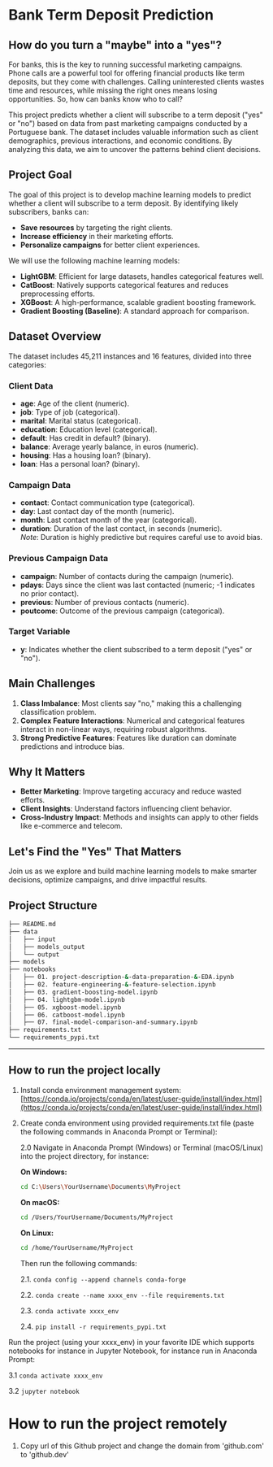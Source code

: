 # Bank Term Deposit Prediction

## How do you turn a "maybe" into a "yes"?

For banks, this is the key to running successful marketing campaigns. Phone calls are a powerful tool for offering financial products like term deposits, but they come with challenges. Calling uninterested clients wastes time and resources, while missing the right ones means losing opportunities. So, how can banks know who to call?

This project predicts whether a client will subscribe to a term deposit ("yes" or "no") based on data from past marketing campaigns conducted by a Portuguese bank. The dataset includes valuable information such as client demographics, previous interactions, and economic conditions. By analyzing this data, we aim to uncover the patterns behind client decisions.

## Project Goal

The goal of this project is to develop machine learning models to predict whether a client will subscribe to a term deposit. By identifying likely subscribers, banks can:

- **Save resources** by targeting the right clients.
- **Increase efficiency** in their marketing efforts.
- **Personalize campaigns** for better client experiences.

We will use the following machine learning models:
- **LightGBM**: Efficient for large datasets, handles categorical features well.
- **CatBoost**: Natively supports categorical features and reduces preprocessing efforts.
- **XGBoost**: A high-performance, scalable gradient boosting framework.
- **Gradient Boosting (Baseline)**: A standard approach for comparison.

## Dataset Overview

The dataset includes 45,211 instances and 16 features, divided into three categories:

### Client Data
- **age**: Age of the client (numeric).
- **job**: Type of job (categorical).
- **marital**: Marital status (categorical).
- **education**: Education level (categorical).
- **default**: Has credit in default? (binary).
- **balance**: Average yearly balance, in euros (numeric).
- **housing**: Has a housing loan? (binary).
- **loan**: Has a personal loan? (binary).

### Campaign Data
- **contact**: Contact communication type (categorical).
- **day**: Last contact day of the month (numeric).
- **month**: Last contact month of the year (categorical).
- **duration**: Duration of the last contact, in seconds (numeric).  
  _Note_: Duration is highly predictive but requires careful use to avoid bias.

### Previous Campaign Data
- **campaign**: Number of contacts during the campaign (numeric).
- **pdays**: Days since the client was last contacted (numeric; -1 indicates no prior contact).
- **previous**: Number of previous contacts (numeric).
- **poutcome**: Outcome of the previous campaign (categorical).

### Target Variable
- **y**: Indicates whether the client subscribed to a term deposit ("yes" or "no").

## Main Challenges

1. **Class Imbalance**: Most clients say "no," making this a challenging classification problem.
2. **Complex Feature Interactions**: Numerical and categorical features interact in non-linear ways, requiring robust algorithms.
3. **Strong Predictive Features**: Features like duration can dominate predictions and introduce bias.

## Why It Matters

- **Better Marketing**: Improve targeting accuracy and reduce wasted efforts.
- **Client Insights**: Understand factors influencing client behavior.
- **Cross-Industry Impact**: Methods and insights can apply to other fields like e-commerce and telecom.

## Let's Find the "Yes" That Matters

Join us as we explore and build machine learning models to make smarter decisions, optimize campaigns, and drive impactful results.

## Project Structure

```bash
├── README.md
├── data
│   ├── input
│   ├── models_output
│   └── output
├── models
├── notebooks
│   ├── 01. project-description-&-data-preparation-&-EDA.ipynb
│   ├── 02. feature-engineering-&-feature-selection.ipynb
│   ├── 03. gradient-boosting-model.ipynb
│   ├── 04. lightgbm-model.ipynb
│   ├── 05. xgboost-model.ipynb
│   ├── 06. catboost-model.ipynb
│   ├── 07. final-model-comparison-and-summary.ipynb
├── requirements.txt
└── requirements_pypi.txt
```
---

## How to run the project locally

1. Install conda environment management system: [https://conda.io/projects/conda/en/latest/user-guide/install/index.html](https://conda.io/projects/conda/en/latest/user-guide/install/index.html)

2. Create conda environment using provided requirements.txt file (paste the following commands in Anaconda Prompt or Terminal):

   2.0 Navigate in Anaconda Prompt (Windows) or Terminal (macOS/Linux) into the project directory, for instance:  

   **On Windows:**  
   ```bash
   cd C:\Users\YourUsername\Documents\MyProject
   ```
   **On macOS:**
   ```bash
   cd /Users/YourUsername/Documents/MyProject
   ```
   **On Linux:**
   ```bash
   cd /home/YourUsername/MyProject
   ```
   Then run the following commands:
   
   2.1. `conda config --append channels conda-forge`

   2.2. `conda create --name xxxx_env --file requirements.txt`

   2.3. `conda activate xxxx_env`

   2.4. `pip install -r requirements_pypi.txt`

  Run the project (using your xxxx_env) in your favorite IDE which supports notebooks for instance in Jupyter Notebook, for instance run in Anaconda Prompt:

  3.1 `conda activate xxxx_env`

  3.2 `jupyter notebook`

  # How to run the project remotely

  1. Copy url of this Github project and change the domain from 'github.com' to 'github.dev'

